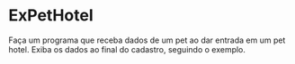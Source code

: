 # ExPetHotel
Faça um programa que receba dados de um pet ao dar entrada em um pet hotel. Exiba os dados ao final do cadastro, seguindo o exemplo.
